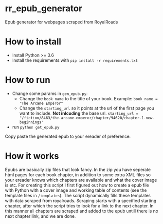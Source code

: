 # rr_epub_generator

Epub generator for webpages scraped from RoyalRoads

# How to install

- Install Python >= 3.6
- Install the requirements with `pip install -r requirements.txt`

# How to run

- Change some params in `gen_epub.py`:
  - Change the `book_name` to the title of your book. Example: `book_name = "The Arcane Emperor"`
  - Change the `starting_url` so it points at the url of the first page you want to include. **Not inlcuding** the base url. `starting_url = "/fiction/8463/the-arcane-emperor/chapter/94620/chapter-1-new-beginnings"`
- run `python get_epub.py`

Copy paste the generated epub to your ereader of preference.

# How it works

Epubs are basically zip files that look fancy. In the zip you have seperate html pages for each book chapter, in addition to some extra XML files so your ereader knows which chapters are available and what the cover image is etc.
For creating this script I first figured out how to create a epub file with Python with a cover image and working table of contents (see the template files in `/templates`). The script dynamically fills these templates with data scraped from royalroads. Scraping starts with a specified starting chapter, after which the script tries to look for a link to the next chapter. In this manner all chapters are scraped and added to the epub untill there is no next chapter link, and we are done.
